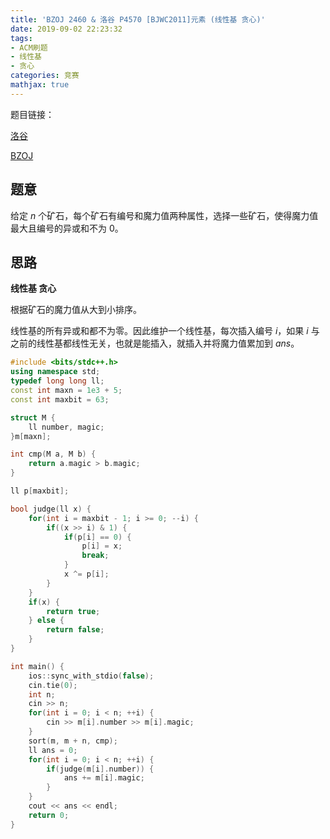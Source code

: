 ```yaml
---
title: 'BZOJ 2460 & 洛谷 P4570 [BJWC2011]元素 (线性基 贪心)'
date: 2019-09-02 22:23:32
tags:
- ACM刷题
- 线性基
- 贪心
categories: 竞赛
mathjax: true
---
```


题目链接：

[洛谷](https://www.luogu.org/problem/P4570)

[BZOJ](https://www.lydsy.com/JudgeOnline/problem.php?id=2460)

## 题意

给定 $n$ 个矿石，每个矿石有编号和魔力值两种属性，选择一些矿石，使得魔力值最大且编号的异或和不为 0。

<!--more-->

## 思路

**线性基 贪心**

根据矿石的魔力值从大到小排序。

线性基的所有异或和都不为零。因此维护一个线性基，每次插入编号 $i$，如果 $i$ 与之前的线性基都线性无关，也就是能插入，就插入并将魔力值累加到 $ans$。

```cpp
#include <bits/stdc++.h>
using namespace std;
typedef long long ll;
const int maxn = 1e3 + 5;
const int maxbit = 63;

struct M {
    ll number, magic;
}m[maxn];

int cmp(M a, M b) {
    return a.magic > b.magic;
}

ll p[maxbit];

bool judge(ll x) {
    for(int i = maxbit - 1; i >= 0; --i) {
        if((x >> i) & 1) {
            if(p[i] == 0) {
                p[i] = x;
                break;
            }
            x ^= p[i];
        }
    }
    if(x) {
        return true;
    } else {
        return false;
    }
}

int main() {
    ios::sync_with_stdio(false);
    cin.tie(0);
    int n;
    cin >> n;
    for(int i = 0; i < n; ++i) {
        cin >> m[i].number >> m[i].magic;
    }
    sort(m, m + n, cmp);
    ll ans = 0;
    for(int i = 0; i < n; ++i) {
        if(judge(m[i].number)) {
            ans += m[i].magic;
        }
    }
    cout << ans << endl;
    return 0;
}
```